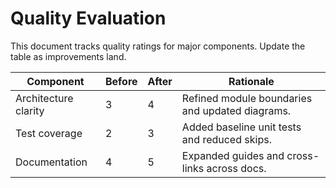 # Quality Evaluation

This document tracks quality ratings for major components. Update the table as improvements land.

| Component | Before | After | Rationale |
|-----------|--------|-------|-----------|
| Architecture clarity | 3 | 4 | Refined module boundaries and updated diagrams. |
| Test coverage | 2 | 3 | Added baseline unit tests and reduced skips. |
| Documentation | 4 | 5 | Expanded guides and cross-links across docs. |

